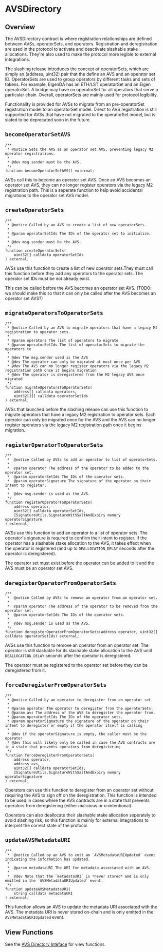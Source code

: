 # AVSDirectory

## Overview

The AVSDirectory contract is where registration relationships are defined between AVSs, operatorSets, and operators. Registration and deregistration are used in the protocol to activate and deactivate slashable stake allocations. They're also used to make the protocol more legible to external integrations.

The slashing release introduces the concept of operatorSets, which are simply an (address, uint32) pair that the define an AVS and an operator set ID. OperatorSets are used to group operators by different tasks and sets of tokens. For example, EigenDA has an ETH/LST operatorSet and an Eigen operatorSet. A bridge may have on operatorSet for all operators that serve a particular chain. Overall, operatorSets are mainly used for protocol legibility.

Functionality is provided for AVSs to migrate from an pre-operatorSet registration model to an operatorSet model. Direct to AVS registration is still supported for AVSs that have not migrated to the operatorSet model, but is slated to be deprecated soon in the future.

## `becomeOperatorSetAVS`
```solidity
/**
 * @notice Sets the AVS as an operator set AVS, preventing legacy M2 operator registrations.
 *
 * @dev msg.sender must be the AVS.
 */
function becomeOperatorSetAVS() external;
```

AVSs call this to become an operator set AVS. Once an AVS becomes an operator set AVS, they can no longer register operators via the legacy M2 registration path. This is a seperate function to help avoid accidental migrations to the operator set AVS model.

## `createOperatorSets`
```solidity
/**
 * @notice Called by an AVS to create a list of new operatorSets.
 *
 * @param operatorSetIds The IDs of the operator set to initialize.
 *
 * @dev msg.sender must be the AVS.
 */
function createOperatorSets(
    uint32[] calldata operatorSetIds
) external;
```

AVSs use this function to create a list of new operator sets.They must call this function before they add any operators to the operator sets. The operator set IDs must be not already exist.

This can be called before the AVS becomes an operator set AVS. (TODO: we should make this so that it can only be called after the AVS becomes an operator set AVS?)

## `migrateOperatorsToOperatorSets`
```solidity
/**
 * @notice Called by an AVS to migrate operators that have a legacy M2 registration to operator sets.
 *
 * @param operators The list of operators to migrate
 * @param operatorSetIds The list of operatorSets to migrate the operators to
 *
 * @dev The msg.sender used is the AVS
 * @dev The operator can only be migrated at most once per AVS
 * @dev The AVS can no longer register operators via the legacy M2 registration path once it begins migration
 * @dev The operator is deregistered from the M2 legacy AVS once migrated
 */
function migrateOperatorsToOperatorSets(
    address[] calldata operators,
    uint32[][] calldata operatorSetIds
) external;
```

AVSs that launched before the slashing release can use this function to migrate operators that have a legacy M2 registration to operator sets. Each operator can only be migrated once for the AVS and the AVS can no longer register operators via the legacy M2 registration path once it begins migration.

## `registerOperatorToOperatorSets`
```solidity
/**
 *  @notice Called by AVSs to add an operator to list of operatorSets.
 *
 *  @param operator The address of the operator to be added to the operator set.
 *  @param operatorSetIds The IDs of the operator sets.
 *  @param operatorSignature The signature of the operator on their intent to register.
 *
 *  @dev msg.sender is used as the AVS.
 */
function registerOperatorToOperatorSets(
    address operator,
    uint32[] calldata operatorSetIds,
    ISignatureUtils.SignatureWithSaltAndExpiry memory operatorSignature
) external;
```

AVSs use this function to add an operator to a list of operator sets. The operator's signature is required to confirm their intent to register.  If the operator has a slashable stake allocation to the AVS, it takes effect when the operator is registered (and up to `DEALLOCATION_DELAY` seconds after the operator is deregistered).

The operator set must exist before the operator can be added to it and the AVS must be an operator set AVS.

## `deregisterOperatorFromOperatorSets`
```solidity
/**
 *  @notice Called by AVSs to remove an operator from an operator set.
 *
 *  @param operator The address of the operator to be removed from the operator set.
 *  @param operatorSetIds The IDs of the operator sets.
 *
 *  @dev msg.sender is used as the AVS.
 */
function deregisterOperatorFromOperatorSets(address operator, uint32[] calldata operatorSetIds) external;
```

AVSs use this function to remove an operator from an operator set. The operator is still slashable for its slashable stake allocation to the AVS until `DEALLOCATION_DELAY` seconds after the operator is deregistered.

The operator must be registered to the operator set before they can be deregistered from it.


## `forceDeregisterFromOperatorSets`
```solidity
/**
 * @notice Called by an operator to deregister from an operator set
 *
 * @param operator The operator to deregister from the operatorSets.
 * @param avs The address of the AVS to deregister the operator from.
 * @param operatorSetIds The IDs of the operator sets.
 * @param operatorSignature the signature of the operator on their intent to deregister or empty if the operator itself is calling
 *
 * @dev if the operatorSignature is empty, the caller must be the operator
 * @dev this will likely only be called in case the AVS contracts are in a state that prevents operators from deregistering
 */
function forceDeregisterFromOperatorSets(
    address operator,
    address avs,
    uint32[] calldata operatorSetIds,
    ISignatureUtils.SignatureWithSaltAndExpiry memory operatorSignature
) external;
```

Operators can use this function to deregister from an operator set without requiring the AVS to sign off on the deregistration. This function is intended to be used in cases where the AVS contracts are in a state that prevents operators from deregistering (either malicious or unintentional).

Operators can also deallocate their slashable stake allocation seperately to avoid slashing risk, so this function is mainly for external integrations to interpret the correct state of the protocol.

## `updateAVSMetadataURI`
```solidity
/**
 *  @notice Called by an AVS to emit an `AVSMetadataURIUpdated` event indicating the information has updated.
 *
 *  @param metadataURI The URI for metadata associated with an AVS.
 *
 *  @dev Note that the `metadataURI` is *never stored* and is only emitted in the `AVSMetadataURIUpdated` event.
 */
function updateAVSMetadataURI(
    string calldata metadataURI
) external;
```

This function allows an AVS to update the metadata URI associated with the AVS. The metadata URI is never stored on-chain and is only emitted in the `AVSMetadataURIUpdated` event.

## View Functions

See the [AVS Directory Inteface](../../../src/contracts/interfaces/IAVSDirectory.sol) for view functions. 